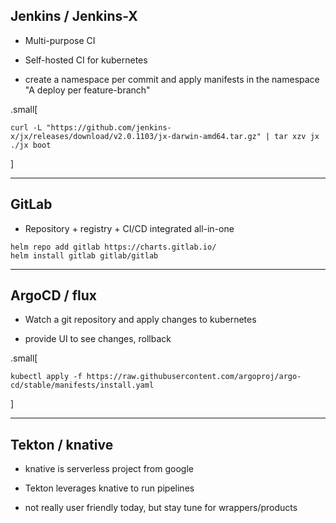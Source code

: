 ## Jenkins / Jenkins-X

- Multi-purpose CI

- Self-hosted CI for kubernetes

- create a namespace per commit and apply manifests in the namespace
  </br>
  "A deploy per feature-branch"

.small[
```shell
curl -L "https://github.com/jenkins-x/jx/releases/download/v2.0.1103/jx-darwin-amd64.tar.gz" | tar xzv jx
./jx boot
```
]

---

## GitLab

- Repository + registry + CI/CD integrated all-in-one

```shell
helm repo add gitlab https://charts.gitlab.io/
helm install gitlab gitlab/gitlab
```

---

## ArgoCD / flux

- Watch a git repository and apply changes to kubernetes

- provide UI to see changes, rollback

.small[
```shell
kubectl apply -f https://raw.githubusercontent.com/argoproj/argo-cd/stable/manifests/install.yaml
```
]

---

## Tekton / knative

- knative is serverless project from google

- Tekton leverages knative to run pipelines

- not really user friendly today, but stay tune for wrappers/products
